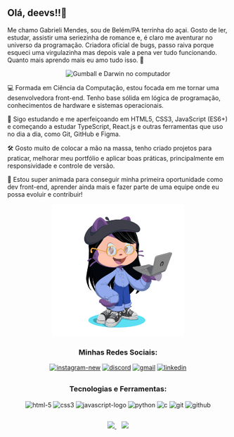 
## Olá, deevs!!💜


Me chamo Gabrieli Mendes, sou de Belém/PA terrinha do açai. Gosto de ler, estudar, assistir uma seriezinha de romance e, é claro me aventurar no universo da programação. Criadora oficial de bugs, passo raiva porque esqueci uma virgulazinha mas depois vale a pena ver tudo funcionando. Quanto mais aprendo mais eu amo tudo isso. 💜 <br>

<p align="center"> <img src="https://media.giphy.com/media/1eEH7dQ2xwN95RwGQf/giphy.gif" alt="Gumball e Darwin no computador"/></p> 


 💻 Formada em Ciência da Computação, estou focada em me tornar uma desenvolvedora front-end. Tenho base sólida em lógica de programação, conhecimentos de hardware e sistemas operacionais.<br>
 
 🚀 Sigo estudando e me aperfeiçoando em HTML5, CSS3, JavaScript (ES6+) e começando a estudar TypeScript, React.js e outras ferramentas que uso no dia a dia, como Git, GitHub e Figma.<br>
  
🛠️ Gosto muito de colocar a mão na massa, tenho criado projetos para praticar, melhorar meu portfólio e aplicar boas práticas, principalmente em responsividade e controle de versão.<br>

🎯 Estou super animada para conseguir minha primeira oportunidade como dev front-end, aprender ainda mais e fazer parte de uma equipe onde eu possa evoluir e contribuir!

<div align="center"> <img src="https://raw.githubusercontent.com/gaabcodes/gaabcodes/main/octocat.png" alt="Octocat" width="300" height="300"></div> 

<h3 align="center">Minhas Redes Sociais:</h3>
<div align="center">
<a href="https://instagram.com/ellaesgaab" target="_blank"><img width="50" height="50" src="https://img.icons8.com/nolan/64/instagram-new.png" alt="instagram-new"/></a>
<a href="https://discord.gg/wagxzStdcR" target="_blank"><img width="50" height="50" src="https://img.icons8.com/nolan/64/discord.png" alt="discord"/></a>
<a href = "mailto:gmendeshs@gmail.com" target="_blank"><img width="50" height="50" src="https://img.icons8.com/nolan/64/gmail.png" alt="gmail"/></a>
<a href="https:/www.linkedin.com/in/gabrieli-de-oliveira-mendes" target="_blank"><img width="50" height="50" src="https://img.icons8.com/nolan/64/linkedin.png" alt="linkedin"/></a>
</div>

##

<h3 align="center">Tecnologias e Ferramentas:</h3>

<div align="center">
<img align="center" width="50" height="50" src="https://img.icons8.com/nolan/64/html-5.png" alt="html-5"/>
  <img align="center" width="50" height="50" src="https://img.icons8.com/nolan/64/css3.png" alt="css3"/> 
  <img align="center" width="50" height="50" src="https://img.icons8.com/nolan/64/javascript-logo.png" alt="javascript-logo"/>
  <img align="center" width="50" height="50" src="https://img.icons8.com/nolan/64/python.png" alt="python"/>
  <img align="center" width="50" height="50" src="https://img.icons8.com/nolan/64/c.png" alt="c"/> 
  <img align="center" width="50" height="50" src="https://img.icons8.com/nolan/64/git.png" alt="git"/>
  <img align="center" width="50" height="50" src="https://img.icons8.com/nolan/64/github.png" alt="github"/>
</div>

##
<p align="center">
  <a href="https://beacons.ai/gaabcodes">
    <img height="180em" src="https://github-readme-stats.vercel.app/api?username=gaabcodes&show_icons=true&theme=material-palenight&include_all_commits=true&count_private=true"/>
  </a>
   &nbsp;&nbsp;
  <a href="https://beacons.ai/gaabcodes">
    <img height="180em" src="https://github-readme-stats.vercel.app/api/top-langs/?username=gaabcodes&layout=compact&langs_count=16&theme=material-palenight"/>
  </a>
</p>
  



